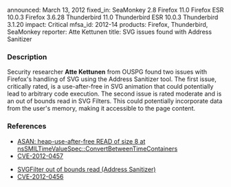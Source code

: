 announced: March 13, 2012
fixed_in: SeaMonkey 2.8
          Firefox 11.0
          Firefox ESR 10.0.3
          Firefox 3.6.28
          Thunderbird 11.0
          Thunderbird ESR 10.0.3
          Thunderbird 3.1.20
impact: Critical
mfsa_id: 2012-14
products: Firefox, Thunderbird, SeaMonkey
reporter: Atte Kettunen
title: SVG issues found with Address Sanitizer

<h3>Description</h3>

<p>Security researcher <strong>Atte Kettunen</strong> from OUSPG found two
issues with Firefox's handling of SVG using the Address Sanitizer tool. The
first issue, critically rated, is a use-after-free in SVG animation that could
potentially lead to arbitrary code execution. The second issue is rated moderate
and is an out of bounds read in SVG Filters. This could potentially incorporate
data from the user's memory, making it accessible to the page content.
</p>


<h3>References</h3>

<ul>
  <li><a href="https://bugzilla.mozilla.org/show_bug.cgi?id=720103">
      ASAN: heap-use-after-free READ of size 8 at
nsSMILTimeValueSpec::ConvertBetweenTimeContainers</a></li>
  <li><a href="http://cve.mitre.org/cgi-bin/cvename.cgi?name=CVE-2012-0457" class="ex-ref">CVE-2012-0457</a></li>
</ul>

<ul>
  <li><a href="https://bugzilla.mozilla.org/show_bug.cgi?id=711653">
      SVGFilter out of bounds read (Address Sanitizer)</a></li>
  <li><a href="http://cve.mitre.org/cgi-bin/cvename.cgi?name=CVE-2012-0456" class="ex-ref">CVE-2012-0456</a></li>
</ul>



